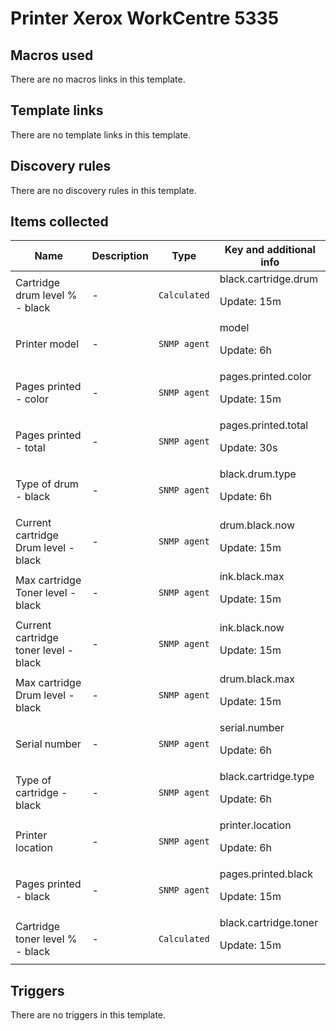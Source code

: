 # Printer Xerox WorkCentre 5335

## Macros used

There are no macros links in this template.

## Template links

There are no template links in this template.

## Discovery rules

There are no discovery rules in this template.

## Items collected

|Name|Description|Type|Key and additional info|
|----|-----------|----|----|
|Cartridge drum level % - black|<p>-</p>|`Calculated`|black.cartridge.drum<p>Update: 15m</p>|
|Printer model|<p>-</p>|`SNMP agent`|model<p>Update: 6h</p>|
|Pages printed - color|<p>-</p>|`SNMP agent`|pages.printed.color<p>Update: 15m</p>|
|Pages printed - total|<p>-</p>|`SNMP agent`|pages.printed.total<p>Update: 30s</p>|
|Type of drum - black|<p>-</p>|`SNMP agent`|black.drum.type<p>Update: 6h</p>|
|Current cartridge Drum level - black|<p>-</p>|`SNMP agent`|drum.black.now<p>Update: 15m</p>|
|Max cartridge Toner level - black|<p>-</p>|`SNMP agent`|ink.black.max<p>Update: 15m</p>|
|Current cartridge toner level - black|<p>-</p>|`SNMP agent`|ink.black.now<p>Update: 15m</p>|
|Max cartridge Drum level - black|<p>-</p>|`SNMP agent`|drum.black.max<p>Update: 15m</p>|
|Serial number|<p>-</p>|`SNMP agent`|serial.number<p>Update: 6h</p>|
|Type of cartridge - black|<p>-</p>|`SNMP agent`|black.cartridge.type<p>Update: 6h</p>|
|Printer location|<p>-</p>|`SNMP agent`|printer.location<p>Update: 6h</p>|
|Pages printed - black|<p>-</p>|`SNMP agent`|pages.printed.black<p>Update: 15m</p>|
|Cartridge toner level % - black|<p>-</p>|`Calculated`|black.cartridge.toner<p>Update: 15m</p>|


## Triggers

There are no triggers in this template.

